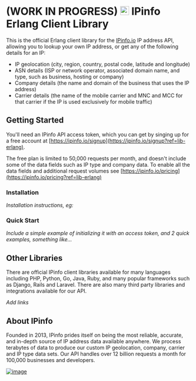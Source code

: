 # (WORK IN PROGRESS) [<img src="https://ipinfo.io/static/ipinfo-small.svg" alt="IPinfo" width="24"/>](https://ipinfo.io/) IPinfo Erlang Client Library

This is the official Erlang client library for the [IPinfo.io](https://ipinfo.io) IP address API, allowing you to lookup your own IP address, or get any of the following details for an IP:

- IP geolocation (city, region, country, postal code, latitude and longitude)
- ASN details (ISP or network operator, associated domain name, and type, such as business, hosting or company)
- Company details (the name and domain of the business that uses the IP address)
- Carrier details (the name of the mobile carrier and MNC and MCC for that carrier if the IP is used exclusively for mobile traffic)

## Getting Started

You'll need an IPinfo API access token, which you can get by singing up for a free account at [https://ipinfo.io/signup](https://ipinfo.io/signup?ref=lib-erlang).

The free plan is limited to 50,000 requests per month, and doesn't include some of the data fields such as IP type and company data. To enable all the data fields and additional request volumes see [https://ipinfo.io/pricing](https://ipinfo.io/pricing?ref=lib-erlang)

### Installation

*Installation instructions, eg:*

### Quick Start

*Include a simple example of initializing it with an access token, and 2 quick examples, something like...*

## Other Libraries

There are official IPinfo client libraries available for many languages including PHP, Python, Go, Java, Ruby, and many popular frameworks such as Django, Rails and Laravel. There are also many third party libraries and integrations available for our API.

*Add links*

## About IPinfo

Founded in 2013, IPinfo prides itself on being the most reliable, accurate, and in-depth source of IP address data available anywhere. We process terabytes of data to produce our custom IP geolocation, company, carrier and IP type data sets. Our API handles over 12 billion requests a month for 100,000 businesses and developers.

[![image](https://avatars3.githubusercontent.com/u/15721521?s=128&u=7bb7dde5c4991335fb234e68a30971944abc6bf3&v=4)](https://ipinfo.io/)
